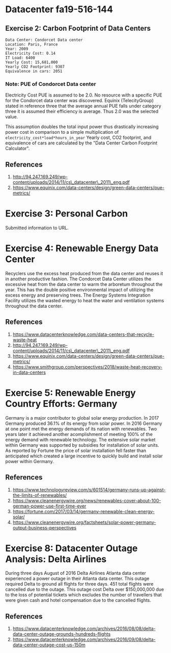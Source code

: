 # Datacenter fa19-516-144

## Exercise 2: Carbon Footprint of Data Centers

```
Data Center: Condorcet Data center
Location: Paris, France
Year: 2009
Electricity Cost: 0.14
IT Load: 6400
Yearly Cost: 15,681,000
Yearly CO2 Footprint: 9307
Equivalence in cars: 2051
```

### Note: PUE of Condorcet Data center

Electricity Cost PUE is assumed to be 2.0. No resource with a specific PUE for the
Condorcet data center was discovered. 
Equinix (TelecityGroup) stated in reference three that the average annual PUE falls under
category three it is assumed their efficiency is average. Thus 2.0 was the selected
value.

This assumption doubles the total input power thus drastically increasing power cost in
comparison to a simple multiplication of `electricity_cost*load*hours_in_year`
Yearly cost, CO2 footprint, and equivalence of cars are calculated by the "Data Center
Carbon Footprint Calculator".

## References

1. <http://94.247.169.249/wp-content/uploads/2014/11/cs\_datacenter\_2011\_eng.pdf>
1. <https://www.equinix.com/data-centers/design/green-data-centers/pue-metrics/>

# Exercise 3: Personal Carbon 

Submitted information to URL.  

# Exercise 4: Renewable Energy Data Center

Recyclers use the excess heat produced from the data center and reuses it in another
productive fashion. The Condorcet Data Center utilizes the excessive heat from the data
center to warm the arboretum throughout the year. This has the double positive
environmental impact of utilizing the excess energy and preserving trees. 
The Energy Systems Integration Facility utilizes the wasted energy to heat the water
and ventilation systems throughout the data center. 

## References

1. <https://www.datacenterknowledge.com/data-centers-that-recycle-waste-heat>
1. <http://94.247.169.249/wp-content/uploads/2014/11/cs\_datacenter\_2011\_eng.pdf>
1. <https://www.equinix.com/data-centers/design/green-data-centers/pue-metrics/>
1. <https://www.smithgroup.com/perspectives/2018/waste-heat-recovery-in-data-centers>

# Exercise 5: Renewable Energy Country Efforts: Germany

Germany is a major contributor to global solar energy production. In 2017 Germany produced
36.1% of its energy from solar power. In 2016 Germany at one point met the energy demands
of its nation with renewables. Two years later it achieved another acomplishment of
meeting 100% of the energy demand with renewable technology. The extensive solar market
within Germany was supported by subsidies for installation of solar units. As reported by
Fortune the price of solar installation fell faster than anticipated which created a large
incentive to quickly build and install solar power within Germany. 

## References

1. <https://www.technologyreview.com/s/601514/germany-runs-up-against-the-limits-of-renewables/>
1. <https://www.cleanenergywire.org/news/renewables-cover-about-100-german-power-use-first-time-ever>
1. <https://fortune.com/2017/03/14/germany-renewable-clean-energy-solar/> 
1. <https://www.cleanenergywire.org/factsheets/solar-power-germany-output-business-perspectives>

# Exercise 8: Datacenter Outage Analysis: Delta Airlines

During three days August of 2016 Delta Airlines Atlanta data center experienced a power
outage in their Atlanta data center. This outage required Delta to ground all flights
for three days. 451 total flights were cancelled due to the outage. This outage cost 
Delta over $150,000,000 due to the loss of potential tickets which excludes the
number of travellers that were given cash and hotel compensation due to the cancelled
flights.

## References

1. <https://www.datacenterknowledge.com/archives/2016/08/08/delta-data-center-outage-grounds-hundreds-flights>
1. <https://www.datacenterknowledge.com/archives/2016/09/08/delta-data-center-outage-cost-us-150m>
